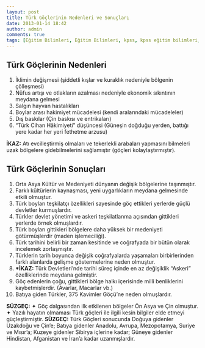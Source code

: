 ```yaml
---
layout: post
title: Türk Göçlerinin Nedenleri ve Sonuçları
date: 2013-01-14 18:42
author: admin
comments: true
tags: [Eğitim Bilimleri, Eğitim Bilimleri, kpss, kpss eğitim bilimleri, KPSS GKGY]
---
```

<h2>Türk Göçlerinin Nedenleri</h2>
<ol>
	<li>İklimin değişmesi (şiddetli kışlar ve kuraklık nedeniyle bölgenin çölleşmesi)</li>
	<li>Nüfus artışı ve otlakların azalması nedeniyle ekonomik sıkıntının meydana gelmesi</li>
	<li>Salgın hayvan hastalıkları</li>
	<li>Boylar arası hakimiyet mücadelesi (kendi aralarındaki mücadeleler)</li>
	<li>Dış baskılar (Çin baskısı ve entrikaları)</li>
	<li>“Türk Cihan Hâkimiyeti” düşüncesi (Güneşin doğduğu yerden, battığı yere kadar her yeri fethetme arzusu)</li>
</ol>
<strong>İKAZ:</strong> Atı evcilleştirmiş olmaları ve tekerlekli arabaları yapmasını bilmeleri uzak bölgelere gidebilmelerini sağlamıştır (göçleri kolaylaştırmıştır).
<h2>Türk Göçlerinin Sonuçları</h2>
<ol>
	<li>Orta Asya Kültür ve Medeniyeti dünyanın değişik bölgelerine taşınmıştır.</li>
	<li>Farklı kültürlerin kaynaşması, yeni uygarlıkların meydana gelmesinde etkili olmuştur.</li>
	<li>Türk boyları teşkilatçı özellikleri sayesinde göç ettikleri yerlerde güçlü devletler kurmuşlardır.</li>
	<li>Türkler devlet yönetimi ve askeri teşkilatlanma açısından gittikleri yerlerde örnek olmuşlardır.</li>
	<li>Türk boyları gittikleri bölgelere daha yüksek bir medeniyeti götürmüşlerdir (maden işlemeciliği).</li>
	<li>Türk tarihini belirli bir zaman kesitinde ve coğrafyada bir bütün olarak incelemek zorlaşmıştır.</li>
	<li>Türklerin tarih boyunca değişik coğrafyalarda yaşamaları birbirlerinden farklı alanlarda gelişme göstermelerine neden olmuştur.</li>
	<li><strong>*İKAZ:</strong> Türk Devletleri’nde tarihi süreç içinde en az değişiklik “Askeri” özelliklerinde meydana gelmiştir.</li>
	<li>Göç edenlerin çoğu, gittikleri bölge halkı içerisinde milli benliklerini kaybetmişlerdir. (Avarlar, Macarlar vb.)</li>
	<li>Batıya giden Türkler, 375 Kavimler Göçü’ne neden olmuşlardır.</li>
</ol>
<strong>SÜZGEÇ:</strong> ✦ Göç dalgasından ilk etkilenen bölgeler Ön Asya ve Çin olmuştur.
✦ Yazılı hayatın olmaması Türk göçleri ile ilgili kesin bilgiler elde etmeyi güçleştirmiştir.
<strong>SÜZGEÇ:</strong> Türk Göçleri sonucunda Doğuya gidenler Uzakdoğu ve Çin’e; Batıya gidenler Anadolu, Avrupa, Mezopotamya, Suriye ve Mısır’a; Kuzeye gidenler Sibirya içlerine kadar; Güneye gidenler Hindistan, Afganistan ve İran’a kadar uzanmışlardır.
